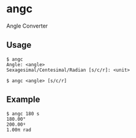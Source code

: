 # angc

Angle Converter

## Usage

```shell
$ angc
Angle: <angle>
Sexagesimal/Centesimal/Radian [s/c/r]: <unit>
```

```shell
$ angc <angle> [s/c/r] 
```

## Example

```shell
$ angc 180 s
180.00°
200.00ᵍ
1.00π rad
```
